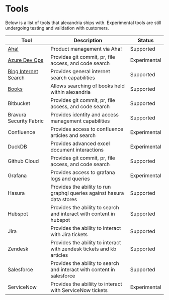 # Tools 

Below is a list of tools that alexandria ships with. Experimental tools are still undergoing testing and validation with customers. 

| Tool | Description | Status |
|------|-------------|--------|
| [Aha!](aha) | Product management via Aha! | Supported |
| [Azure Dev Ops](azure-devops) | Provides git commit, pr, file access, and code search | Experimental |
| [Bing Internet Search](bing) | Provides general internet search capabilities | Supported |
| [Books](books) | Allows searching of books held within alexandria | Supported |
| Bitbucket | Provides git commit, pr, file access, and code search | Supported |
| Bravura Security Fabric | Provides identity and access management capabilities | Supported |
| Confluence | Provides access to confluence articles and search | Experimental |
| DuckDB | Provides advanced excel document interactions | Experimental |
| Github Cloud | Provides git commit, pr, file access, and code search | Supported | 
| Grafana | Provides access to grafana logs and queries | Experimental |
| Hasura | Provides the ability to run graphql queries against hasura data stores | Supported |
| Hubspot | Provides the ability to search and interact with content in hubspot | Supported |
| Jira | Provides the ability to interact with Jira tickets | Supported |
| Zendesk | Provides the ability to interact with zendesk tickets and kb articles | Supported |
| Salesforce | Provides the ability to search and interact with content in salesforce | Supported |
| ServiceNow | Provides the abiliity to interact with ServiceNow tickets | Experimental |

